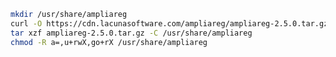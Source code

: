 ﻿```sh
mkdir /usr/share/ampliareg
curl -O https://cdn.lacunasoftware.com/ampliareg/ampliareg-2.5.0.tar.gz
tar xzf ampliareg-2.5.0.tar.gz -C /usr/share/ampliareg
chmod -R a=,u+rwX,go+rX /usr/share/ampliareg
```
